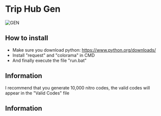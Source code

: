 # Trip Hub Gen

![GEN](https://i.imgur.com/1MMgy1E.png)

## How to install
- Make sure you download python: https://www.python.org/downloads/
- Install "request" and "colorama" in CMD
- And finally execute the file "run.bat"

## Information
I recommend that you generate 10,000 nitro codes, the valid codes will appear in the "Valid Codes" file

## Information

